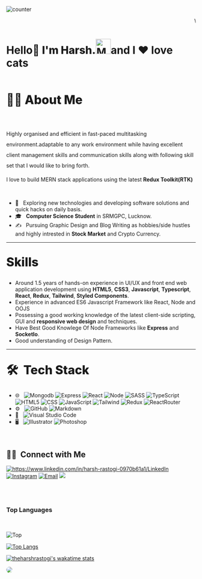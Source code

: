 ![counter](https://eni7t03ynlw6vfk.m.pipedream.net)

<marquee>
  Welcome To My Account
</marquee>

<h1> Hello👋 <span style="font-weight: 800;">I'm Harsh.</span><img src="https://media4.giphy.com/media/W0VuY0dTxH9L6vLUJ2/200.gif?cid=ecf05e47y2gp90800kgkqpbhfo0k9t5snwi1v3azgyc9kmea&rid=200.gif&ct=s" alt="Meaow" width="40" />and I  ❤️ love cats</h1>

<img height="10rem" style="border-radius: 1rem;" src="https://camo.githubusercontent.com/8847cc086ad4e08b4d52c0588b0e641fc8364c2fde6a09cdf8144ae75a537e0f/68747470733a2f2f6769646967692e636f6d2f63646e2f6c6f76652e676966" width="100%">

<h2 style="font-size: 2rem; font-weight: 800; margin-top: 2rem">👨🏻‍ About Me</h2>
<br />
<p style="line-height: 1.75rem">
  Highly organised and efficient in fast-paced multitasking environment.adaptable to any work environment while having excellent client management skills and communication skills along with following skill set that I would like to bring forth.

I love to build MERN stack applications using the latest <strong>Redux Toolkit(RTK)</strong>

</p>
<br />

- 🤔 &nbsp; Exploring new technologies and developing software solutions and quick hacks on daily basis.
- 🎓 &nbsp; **Computer Science Student** in SRMGPC, Lucknow.
- ✍️ &nbsp; Pursuing Graphic Design and Blog Writing as hobbies/side hustles and highly intrested in **Stock Market** and Crypto Currency.

---

<h2 style="font-size: 2rem; font-weight: 800; margin-top: 2rem">Skills</h2>

- Around 1.5 years of hands-on experience in UI/UX and front end web application development using **HTML5**, **CSS3**, **Javascript**, **Typescript**, **React**, **Redux**, **Tailwind**, **Styled Components**.
- Experience in advanced ES6 Javascript Framework like React, Node and OOJS
- Possessing a good working knowledge of the latest client-side scripting, GUI and **responsive web design** and techniques.
- Have Best Good Knowlege Of Node Frameworks like **Express** and **SocketIo**.
- Good understanding of Design Pattern.

---

<h2 style="font-size: 2rem; font-weight: 800; margin-top: 2rem"> 🛠 &nbsp;Tech Stack</h2>

- 🌐 &nbsp;
  ![Mongodb](https://img.shields.io/badge/MongoDB-4EA94B?style=for-the-badge&logo=mongodb&logoColor=white)
  ![Express](https://img.shields.io/badge/Express.js-404D59?style=for-the-badge)
  ![React](https://img.shields.io/badge/React-20232A?style=for-the-badge&logo=react&logoColor=61DAFB)
  ![Node](https://img.shields.io/badge/Node.js-43853D?style=for-the-badge&logo=node.js&logoColor=white)
  ![SASS](https://img.shields.io/badge/Sass-CC6699?style=for-the-badge&logo=sass&logoColor=white)
  ![TypeScript](https://img.shields.io/badge/TypeScript-007ACC?style=for-the-badge&logo=typescript&logoColor=white)
  ![HTML5](https://img.shields.io/badge/HTML5-E34F26?style=for-the-badge&logo=html5&logoColor=white)
  ![CSS](https://img.shields.io/badge/CSS3-1572B6?style=for-the-badge&logo=css3&logoColor=white)
  ![JavaScript](https://img.shields.io/badge/JavaScript-F7DF1E?style=for-the-badge&logo=javascript&logoColor=black)
  ![Tailwind](https://img.shields.io/badge/Tailwind_CSS-38B2AC?style=for-the-badge&logo=tailwind-css&logoColor=white)
  ![Redux](https://img.shields.io/badge/Redux-593D88?style=for-the-badge&logo=redux&logoColor=white)
  ![ReactRouter](https://img.shields.io/badge/React_Router-CA4245?style=for-the-badge&logo=react-router&logoColor=white)
- ⚙️ &nbsp;
  ![GitHub](https://img.shields.io/badge/GitHub-100000?style=for-the-badge&logo=github&logoColor=whit)
  ![Markdown](https://img.shields.io/badge/Markdown-000000?style=for-the-badge&logo=markdown&logoColor=white)
- 🔧 &nbsp;
  ![Visual Studio Code](https://img.shields.io/badge/-Visual%20Studio%20Code-000?style=for-the-badge&logo=visual-studio-code&logoColor=007ACC)
- 🖥 &nbsp;
  ![Illustrator](https://aleen42.github.io/badges/src/illustrator.svg)
  ![Photoshop](https://aleen42.github.io/badges/src/photoshop.svg)

<br/>

<h2> 🤝🏻 &nbsp;Connect with Me </h2>

<p align="left">

<a href="https://www.linkedin.com/in/harsh-rastogi-0970b61a1/"><img alt="https://www.linkedin.com/in/harsh-rastogi-0970b61a1/LinkedIn" src="https://img.shields.io/badge/LinkedIn-0077B5?style=for-the-badge&logo=linkedin&logoColor=white"></a>
<a href="https://www.instagram.com/thisismadhur_/"><img alt="Instagram" src="https://img.shields.io/badge/Instagram-E4405F?style=for-the-badge&logo=instagram&logoColor=white"></a>
<a href="mailto:rastogiharsh04@gmail.com"><img alt="Email" src="https://img.shields.io/badge/Gmail-D14836?style=for-the-badge&logo=gmail&logoColor=white"></a>
<a href="https://twitter.com/theharshrastogi">
<img src="	https://img.shields.io/badge/Twitter-1DA1F2?style=for-the-badge&logo=twitter&logoColor=white"/>
</a>

</p>
<br />
<br />

### Top Languages

<br />

![Top](https://github-readme-stats.vercel.app/api?username=theharshrastogi&theme=dracula)

[![Top Langs](https://github-readme-stats.vercel.app/api/top-langs/?username=theharshrastogi&layout=compact&theme=dracula&card_width=500)](https://github.com/theharshrastogi/github-readme-stats)

[![theharshrastogi's wakatime stats](https://github-readme-stats.vercel.app/api/wakatime?username=theharshrastogi&custom_title=CodingStats&theme=dracula)](https://github.com/theharshrastogi/github-readme-stats)

<img style="border-radius: 0.5rem;" src="https://activity-graph.herokuapp.com/graph?username=theharshrastogi&theme=dracula" />
